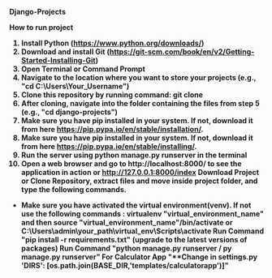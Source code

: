 <b> Django-Projects <b>

How to run project

1. Install Python (https://www.python.org/downloads/)
2. Download and install Git (https://git-scm.com/book/en/v2/Getting-Started-Installing-Git)
3. Open Terminal or Command Prompt
4. Navigate to the location where you want to store your projects (e.g., "cd C:\Users\Your_Username")
5. Clone this repository by running command: git clone <a href = ""> </a>
6. After cloning, navigate into the folder containing the files from step 5 (e.g., "cd django-projects")
7. Make sure you have pip installed in your system. If not, download it from here https://pip.pypa.io/en/stable/installation/.
8. Make sure you have pip installed in your system. If not, download it from here https://pip.pypa.io/en/stable/installing/.
9. Run the server using python manage.py runserver in the terminal
10. Open a web browser and go to http://localhost:8000/ to see the application in action or http://127.0.0.1:8000/index
    Download Project or Clone Repository, extract files and move inside project folder, and type the following commands.

- Make sure you have activated the virtual environment(venv). If not use the following commands :
  virtualenv "virtual_environment_name"
  and then
  source "virtual_environment_name"/bin/activate or C:\Users\admin\your_path\virtual_env\Scripts\activate
  Run Command "pip install -r requirements.txt" (upgrade to the latest versions of packages)
  Run Command "python manage.py runserver / py manage.py runserver"
  For Calculator App
  "\*\*Change in settings.py 'DIRS': [os.path.join(BASE_DIR,'templates/calculatorapp')]"
